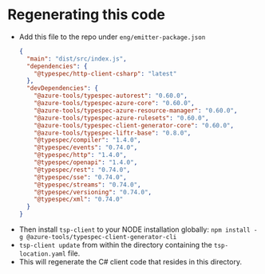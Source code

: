 ﻿# Regenerating this code

- Add this file to the repo under `eng/emitter-package.json`
  ```json
  {
    "main": "dist/src/index.js",
    "dependencies": {
      "@typespec/http-client-csharp": "latest"
    },
    "devDependencies": {
      "@azure-tools/typespec-autorest": "0.60.0",
      "@azure-tools/typespec-azure-core": "0.60.0",
      "@azure-tools/typespec-azure-resource-manager": "0.60.0",
      "@azure-tools/typespec-azure-rulesets": "0.60.0",
      "@azure-tools/typespec-client-generator-core": "0.60.0",
      "@azure-tools/typespec-liftr-base": "0.8.0",
      "@typespec/compiler": "1.4.0",
      "@typespec/events": "0.74.0",
      "@typespec/http": "1.4.0",
      "@typespec/openapi": "1.4.0",
      "@typespec/rest": "0.74.0",
      "@typespec/sse": "0.74.0",
      "@typespec/streams": "0.74.0",
      "@typespec/versioning": "0.74.0",
      "@typespec/xml": "0.74.0"
    }
  }
  ```
- Then install `tsp-client` to your NODE installation globally: `npm install -g @azure-tools/typespec-client-generator-cli`
- `tsp-client update` from within the directory containing the `tsp-location.yaml` file.
- This will regenerate the C# client code that resides in this directory.
